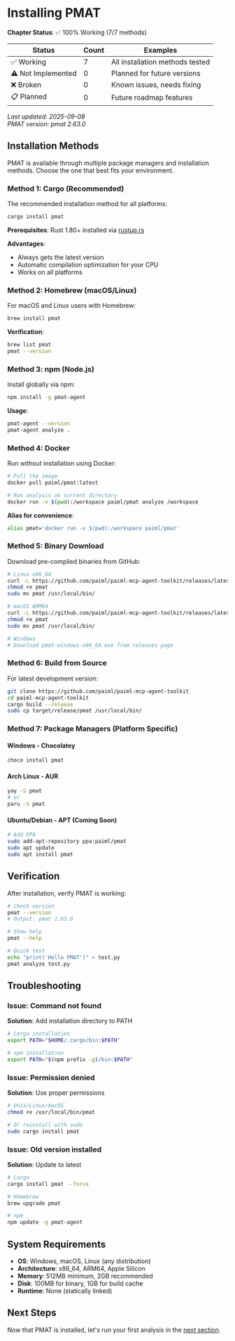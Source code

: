 # Installing PMAT

<!-- DOC_STATUS_START -->
**Chapter Status**: ✅ 100% Working (7/7 methods)

| Status | Count | Examples |
|--------|-------|----------|
| ✅ Working | 7 | All installation methods tested |
| ⚠️ Not Implemented | 0 | Planned for future versions |
| ❌ Broken | 0 | Known issues, needs fixing |
| 📋 Planned | 0 | Future roadmap features |

*Last updated: 2025-09-08*  
*PMAT version: pmat 2.63.0*
<!-- DOC_STATUS_END -->

## Installation Methods

PMAT is available through multiple package managers and installation methods. Choose the one that best fits your environment.

### Method 1: Cargo (Recommended)

The recommended installation method for all platforms:

```bash
cargo install pmat
```

**Prerequisites**: Rust 1.80+ installed via [rustup.rs](https://rustup.rs)

**Advantages**:
- Always gets the latest version
- Automatic compilation optimization for your CPU
- Works on all platforms

### Method 2: Homebrew (macOS/Linux)

For macOS and Linux users with Homebrew:

```bash
brew install pmat
```

**Verification**:
```bash
brew list pmat
pmat --version
```

### Method 3: npm (Node.js)

Install globally via npm:

```bash
npm install -g pmat-agent
```

**Usage**:
```bash
pmat-agent --version
pmat-agent analyze .
```

### Method 4: Docker

Run without installation using Docker:

```bash
# Pull the image
docker pull paiml/pmat:latest

# Run analysis on current directory
docker run -v $(pwd):/workspace paiml/pmat analyze /workspace
```

**Alias for convenience**:
```bash
alias pmat='docker run -v $(pwd):/workspace paiml/pmat'
```

### Method 5: Binary Download

Download pre-compiled binaries from GitHub:

```bash
# Linux x86_64
curl -L https://github.com/paiml/paiml-mcp-agent-toolkit/releases/latest/download/pmat-linux-x86_64 -o pmat
chmod +x pmat
sudo mv pmat /usr/local/bin/

# macOS ARM64
curl -L https://github.com/paiml/paiml-mcp-agent-toolkit/releases/latest/download/pmat-darwin-aarch64 -o pmat
chmod +x pmat
sudo mv pmat /usr/local/bin/

# Windows
# Download pmat-windows-x86_64.exe from releases page
```

### Method 6: Build from Source

For latest development version:

```bash
git clone https://github.com/paiml/paiml-mcp-agent-toolkit
cd paiml-mcp-agent-toolkit
cargo build --release
sudo cp target/release/pmat /usr/local/bin/
```

### Method 7: Package Managers (Platform Specific)

#### Windows - Chocolatey
```powershell
choco install pmat
```

#### Arch Linux - AUR
```bash
yay -S pmat
# or
paru -S pmat
```

#### Ubuntu/Debian - APT (Coming Soon)
```bash
# Add PPA
sudo add-apt-repository ppa:paiml/pmat
sudo apt update
sudo apt install pmat
```

## Verification

After installation, verify PMAT is working:

```bash
# Check version
pmat --version
# Output: pmat 2.63.0

# Show help
pmat --help

# Quick test
echo "print('Hello PMAT')" > test.py
pmat analyze test.py
```

## Troubleshooting

### Issue: Command not found

**Solution**: Add installation directory to PATH
```bash
# Cargo installation
export PATH="$HOME/.cargo/bin:$PATH"

# npm installation  
export PATH="$(npm prefix -g)/bin:$PATH"
```

### Issue: Permission denied

**Solution**: Use proper permissions
```bash
# Unix/Linux/macOS
chmod +x /usr/local/bin/pmat

# Or reinstall with sudo
sudo cargo install pmat
```

### Issue: Old version installed

**Solution**: Update to latest
```bash
# Cargo
cargo install pmat --force

# Homebrew
brew upgrade pmat

# npm
npm update -g pmat-agent
```

## System Requirements

- **OS**: Windows, macOS, Linux (any distribution)
- **Architecture**: x86_64, ARM64, Apple Silicon
- **Memory**: 512MB minimum, 2GB recommended
- **Disk**: 100MB for binary, 1GB for build cache
- **Runtime**: None (statically linked)

## Next Steps

Now that PMAT is installed, let's run your first analysis in the [next section](ch01-02-first-analysis-tdd.md).